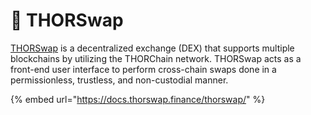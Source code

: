 # 🔨 THORSwap

[THORSwap](https://thorswap.finance/) is a decentralized exchange (DEX) that supports multiple blockchains by utilizing the THORChain network. THORSwap acts as a front-end user interface to perform cross-chain swaps done in a permissionless, trustless, and non-custodial manner.

{% embed url="https://docs.thorswap.finance/thorswap/" %}
